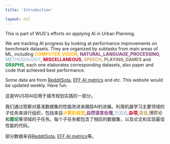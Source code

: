 ```yaml
---
title: 'Introduction'

layout: nil
---
```


This is part of WUS's efforts on applying AI in Urban Planning.  

We are tracking AI progress by looking at performance improvements on benchmark datasets. They are organized by subtasks from main areas of ML, including <span style="color:#FFB300;font-weight:bold">COMPUTER_VISION</span>, <span style="color:#803E75;font-weight:bold">NATURAL_LANGUAGE_PROCESSING</span>, <span style="color:#A6BDD7;font-weight:bold">METHODOLOGY</span>, <span style="color:#C10020;font-weight:bold">MISCELLANEOUS</span>, <span style="color:#CEA262;font-weight:bold">SPEECH</span>, <span style="color:#817066;font-weight:bold">PLAYING_GAMES</span> and <span style="color:#007D34;font-weight:bold">GRAPHS</span>, each one elaborates corresponding datasets, also paper and code that achieved best performance.  

Some data are from [RedditSota](https://github.com/RedditSota/state-of-the-art-result-for-machine-learning-problems), [EFF AI metrics](https://github.com/AI-metrics/AI-metrics) and etc. This website would be updated weekly. Have fun.  
  


这是WUS将AI应用于城市规划实践的一部分。  

我们通过观察对基准数据集的性能改进来跟踪AI的进展。利用机器学习主要领域的子任务来进行组织，包括来自<span style="color:#FFB300;font-weight:bold">计算机视觉</span>,<span style="color:#803E75;font-weight:bold">自然语言处理</span>,<span style="color:#A6BDD7;font-weight:bold">方法论</span>,<span style="color:#C10020;font-weight:bold">杂项</span>,<span style="color:#CEA262;font-weight:bold">语音</span>,<span style="color:#817066;font-weight:bold">博弈论</span>和<span style="color:#007D34;font-weight:bold">图论</span>等领域的子任务。每个子任务都包含了相应的数据集，以及论文和实现最佳性能的代码。  

部分数据来自[RedditSota](https://github.com/RedditSota/state-of-the-art-result-for-machine-learning-problems), [EFF AI metrics](https://github.com/AI-metrics/AI-metrics)等。  

